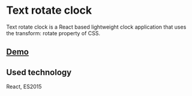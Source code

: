 # Text rotate clock
Text rotate clock is a React based lightweight clock application that uses the transform: rotate property of CSS.

## [Demo](http://hunor.online/clock/index.html)

## Used technology
React, ES2015



